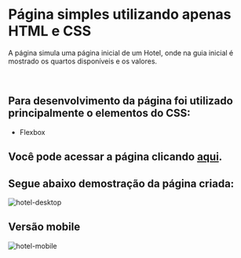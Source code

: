 # Página simples utilizando apenas HTML e CSS

A página simula uma página inicial de um Hotel, onde na guia inicial é mostrado os quartos disponíveis e os valores.

<br>

## Para desenvolvimento da página foi utilizado principalmente o elementos do CSS:
  + Flexbox

## Você pode acessar a página clicando <a href="https://raffael-eloi.github.io/PaginaHotel-HTMLeCSS/" target="_blank">aqui</a>.

## Segue abaixo demostração da página criada:
![hotel-desktop](https://user-images.githubusercontent.com/51720161/140648440-72975b0e-fbf0-4527-b0b2-83ad38f0f89e.gif)

## Versão mobile
![hotel-mobile](https://user-images.githubusercontent.com/51720161/140648462-bf89a69e-6db7-4089-a683-3ad0f65aba0f.gif)
